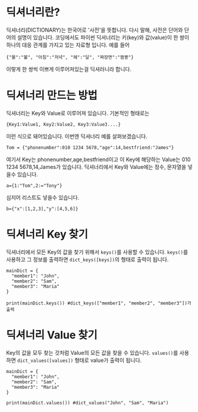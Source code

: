 # 딕셔너리란?
딕셔너리(DICTIONARY)는 한국어로 '사전'을 뜻합니다. 다시 말해, 사전은 단어와 단어의 설명이 있습니다. 코딩에서도 파이썬 딕셔너리는 키(key)와 값(value)이 한 쌍이 하나의 대응 관계를 가지고 있는 자료형 입니다. 예를 들어

```
{"물":"불", "아침":"저녁", "해":"달", "짜장면":"짬뽕"}
```

이렇게 한 쌍씩 이쁘게 이루어져있는걸 딕셔러니라 합니다.

# 딕셔너리 만드는 방법
딕셔너리는 Key와 Value로 이루어져 있습니다. 기본적인 형태로는

```
{Key1:Value1, Key2:Value2, Key3:Value3....}
```

이런 식으로 돼어있습니다. 이번엔 딕셔너리 예를 살펴보겠습니다.

```
Tom = {"phonenumber":010 1234 5678,"age":14,bestfriend:"James"}
```

여기서 Key는 phonenumber,age,bestfriend이고 이 Key에 해당하는 Value는
010 1234 5678,14,James가 있습니다.
딕셔너리에서 Key와 Value에는 정수, 문자열을 넣을수 있습니다.

```
a={1:"Tom",2:="Tony"}
```

심지어 리스트도 넣을수 있습니다.

```
b={"x":[1,2,3],"y":[4,5,6]}
```

# 딕셔너리 Key 찾기
딕셔너리에서 모든 Key의 값을 찾기 위해서 `keys()`를 사용할 수 있습니다. `keys()`를 사용하고 그 정보를 출력하면 `dict_keys([keys])`의 형태로 출력이 됩니다.

```
mainDict = {
  "member1": "John",
  "member2": "Sam",
  "member3": "Maria"
}

print(mainDict.keys()) #dict_keys(["member1", "member2", "member3"])가 출력
```

# 딕셔너리 Value 찾기
Key의 값을 모두 찾는 것처럼 Value의 모든 값을 찾을 수 있습니다. `values()`를 사용하면 `dict_values([values])` 형태로 value가 출력이 됩니다.

```
mainDict = {
  "member1": "John",
  "member2": "Sam",
  "member3": "Maria"
}

print(mainDict.values()) #dict_values("John", "Sam", "Maria")
```
